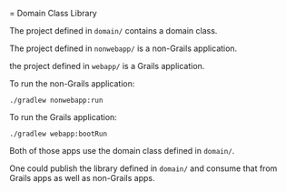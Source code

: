 = Domain Class Library

The project defined in `domain/` contains a domain class.

The project defined in `nonwebapp/` is a non-Grails application.

the project defined in `webapp/` is a Grails application.

To run the non-Grails application:

    ./gradlew nonwebapp:run
    
To run the Grails application:

    ./gradlew webapp:bootRun
    
Both of those apps use the domain class defined in `domain/`.

One could publish the library defined in `domain/` and consume that
from Grails apps as well as non-Grails apps.
